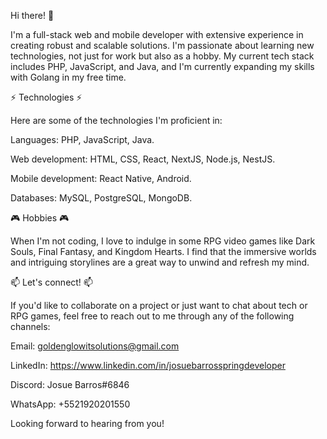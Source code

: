 Hi there! 👋

I'm a full-stack web and mobile developer with extensive experience in creating robust and scalable solutions. I'm passionate about learning new technologies, not just for work but also as a hobby. My current tech stack includes PHP, JavaScript, and Java, and I'm currently expanding my skills with Golang in my free time.

⚡ Technologies ⚡

Here are some of the technologies I'm proficient in:

Languages: PHP, JavaScript, Java.

Web development: HTML, CSS, React, NextJS, Node.js, NestJS.

Mobile development: React Native, Android.

Databases: MySQL, PostgreSQL, MongoDB.


🎮 Hobbies 🎮

When I'm not coding, I love to indulge in some RPG video games like Dark Souls, Final Fantasy, and Kingdom Hearts.
I find that the immersive worlds and intriguing storylines are a great way to unwind and refresh my mind.

📫 Let's connect! 📫

If you'd like to collaborate on a project or just want to chat about tech or RPG games, feel free to reach out to me through any of the following channels:

Email: goldenglowitsolutions@gmail.com

LinkedIn: https://www.linkedin.com/in/josuebarrosspringdeveloper

Discord: Josue Barros#6846

WhatsApp: +5521920201550


Looking forward to hearing from you!
